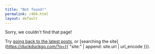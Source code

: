 ```yaml
---
title: "Not found!"
permalink: /404.html
layout: default
---
```


Sorry, we couldn't find that page!

Try [going back to the latest posts](/), or [searching the site](https://duckduckgo.com/?q={{ "site:" | append: site.url | url_encode }}).
